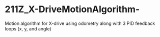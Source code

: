 # 211Z_X-DriveMotionAlgorithm-
Motion algorithm for X-drive using odometry along with 3 PID feedback loops (x, y, and angle)
